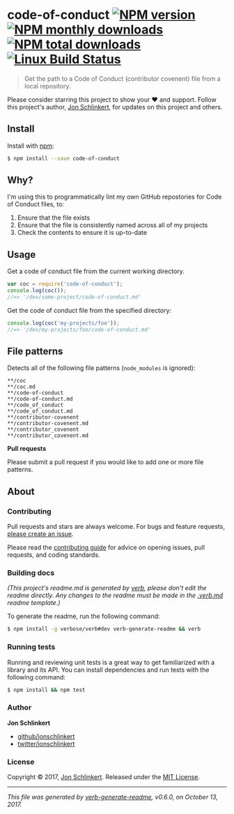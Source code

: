 # code-of-conduct [![NPM version](https://img.shields.io/npm/v/code-of-conduct.svg?style=flat)](https://www.npmjs.com/package/code-of-conduct) [![NPM monthly downloads](https://img.shields.io/npm/dm/code-of-conduct.svg?style=flat)](https://npmjs.org/package/code-of-conduct) [![NPM total downloads](https://img.shields.io/npm/dt/code-of-conduct.svg?style=flat)](https://npmjs.org/package/code-of-conduct) [![Linux Build Status](https://img.shields.io/travis/jonschlinkert/code-of-conduct.svg?style=flat&label=Travis)](https://travis-ci.org/jonschlinkert/code-of-conduct)

> Get the path to a Code of Conduct (contributor covenent) file from a local repository.

Please consider starring this project to show your :heart: and support. Follow this project's author, [Jon Schlinkert](https://github.com/jonschlinkert), for updates on this project and others.

## Install

Install with [npm](https://www.npmjs.com/):

```sh
$ npm install --save code-of-conduct
```

## Why?

I'm using this to programmatically lint my own GitHub repostories for Code of Conduct files, to:

1. Ensure that the file exists
2. Ensure that the file is consistently named across all of my projects
3. Check the contents to ensure it is up-to-date

## Usage

Get a code of conduct file from the current working directory.

```js
var coc = require('code-of-conduct');
console.log(coc());
//=> '/dev/some-project/code-of-conduct.md'
```

Get the code of conduct file from the specified directory:

```js
console.log(coc('my-projects/foo'));
//=> '/dev/my-projects/foo/code-of-conduct.md'
```

## File patterns

Detects all of the following file patterns (`node_modules` is ignored):

```
**/coc
**/coc.md
**/code-of-conduct
**/code-of-conduct.md
**/code_of_conduct
**/code_of_conduct.md
**/contributor-covenent
**/contributor-covenent.md
**/contributor_covenent
**/contributor_covenent.md
```

**Pull requests**

Please submit a pull request if you would like to add one or more file patterns.

## About

### Contributing

Pull requests and stars are always welcome. For bugs and feature requests, [please create an issue](../../issues/new).

Please read the [contributing guide](.github/contributing.md) for advice on opening issues, pull requests, and coding standards.

### Building docs

_(This project's readme.md is generated by [verb](https://github.com/verbose/verb-generate-readme), please don't edit the readme directly. Any changes to the readme must be made in the [.verb.md](.verb.md) readme template.)_

To generate the readme, run the following command:

```sh
$ npm install -g verbose/verb#dev verb-generate-readme && verb
```

### Running tests

Running and reviewing unit tests is a great way to get familiarized with a library and its API. You can install dependencies and run tests with the following command:

```sh
$ npm install && npm test
```

### Author

**Jon Schlinkert**

* [github/jonschlinkert](https://github.com/jonschlinkert)
* [twitter/jonschlinkert](https://twitter.com/jonschlinkert)

### License

Copyright © 2017, [Jon Schlinkert](https://github.com/jonschlinkert).
Released under the [MIT License](LICENSE).

***

_This file was generated by [verb-generate-readme](https://github.com/verbose/verb-generate-readme), v0.6.0, on October 13, 2017._
